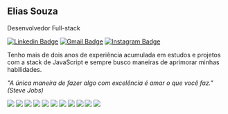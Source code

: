 ## Elias Souza
 
Desenvolvedor Full-stack

[![Linkedin Badge](https://img.shields.io/badge/-Elias%20Souza-00875f?style=flat-square&logo=Linkedin&logoColor=white&link=https://www.linkedin.com/in/eliansz/)](https://www.linkedin.com/in/eliasnsz/) 
[![Gmail Badge](https://img.shields.io/badge/-eliasnsouza1245@gmail.com-00875f?style=flat-square&logo=Gmail&logoColor=white&link=mailto:diego.schell.f@gmail.com)](mailto:eliasnsouza1245@gmail.com)
[![Instagram Badge](https://img.shields.io/badge/-eliasnsz-00875f?style=flat-square&logo=Instagram&logoColor=white&link=https://www.instagram.com/eliasnsz/)](https://www.instagram.com/eliasnsz/)

Tenho mais de dois anos de experiência acumulada em estudos e projetos com a stack de JavaScript e sempre busco maneiras de aprimorar minhas habilidades.

*"A única maneira de fazer algo com excelência é amar o que você faz." (Steve Jobs)*

<div>
  <img src="https://img.shields.io/badge/HTML5-E34F26?style=for-the-badge&logo=html5&logoColor=white"/>
  <img src="https://img.shields.io/badge/CSS3-1572B6?style=for-the-badge&logo=css3&logoColor=white"/>
  <img src="https://img.shields.io/badge/Sass-CC6699?style=for-the-badge&logo=sass&logoColor=white"/>
  <img src="https://img.shields.io/badge/Tailwind_CSS-38B2AC?style=for-the-badge&logo=tailwind-css&logoColor=white"/>
  <img src="https://img.shields.io/badge/JavaScript-F7DF1E?style=for-the-badge&logo=javascript&logoColor=black"/>
  <img src="https://img.shields.io/badge/TypeScript-007ACC?style=for-the-badge&logo=typescript&logoColor=white"/>
  <img src="https://img.shields.io/badge/React-20232A?style=for-the-badge&logo=react&logoColor=61DAFB"/>
  <img src="https://img.shields.io/badge/react_native-%2320232a.svg?style=for-the-badge&logo=react&logoColor=%2361DAFB"/>
  <img src="https://img.shields.io/badge/Node.js-43853D?style=for-the-badge&logo=node.js&logoColor=white"/>
  <img src="https://img.shields.io/badge/Express.js-404D59?style=for-the-badge"/>
  <img src="https://img.shields.io/badge/fastify-%23232323.svg?style=for-the-badge&logo=fastify&logoColor=white"/>
</div>
